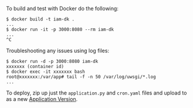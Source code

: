 To build and test with Docker do the following:

    $ docker build -t iam-dk .
    ...
    $ docker run -it -p 3000:8080 --rm iam-dk
    ...
    ^C

Troubleshooting any issues using log files:

    $ docker run -d -p 3000:8080 iam-dk
    xxxxxxx (container id)
    $ docker exec -it xxxxxxx bash
    root@xxxxxxx:/var/app# tail -f -n 50 /var/log/uwsgi/*.log
    ...


To deploy, zip up just the `application.py` and `cron.yaml` files and upload to
as a new [Application Version](https://us-east-1.console.aws.amazon.com/elasticbeanstalk/home?region=us-east-1#/application/versions?applicationName=iam-dk-on-ebs).
